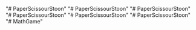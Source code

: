 "# PaperScissourStoon" 
"# PaperScissourStoon" 
"# PaperScissourStoon" 
"# PaperScissourStoon" 
"# PaperScissourStoon" 
"# PaperScissourStoon" 
"# MathGame" 

